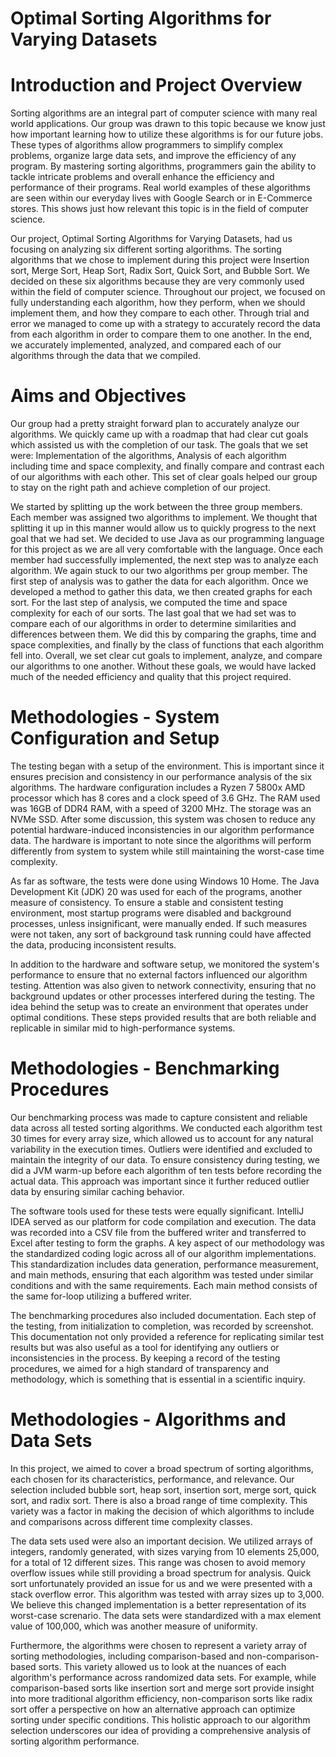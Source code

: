 # Optimal Sorting Algorithms for Varying Datasets


# Introduction and Project Overview

Sorting algorithms are an integral part of computer science with many real world applications. Our group was drawn to this topic because we know just how important learning how to utilize these algorithms is for our future jobs. These types of algorithms allow programmers to simplify complex problems, organize large data sets, and improve the efficiency of any program. By mastering sorting algorithms, programmers gain the ability to tackle intricate problems and overall enhance the efficiency and performance of their programs. Real world examples of these algorithms are seen within our everyday lives with Google Search or in E-Commerce stores.  This shows just how relevant this topic is in the field of computer science. 

Our project, Optimal Sorting Algorithms for Varying Datasets, had us focusing on analyzing six different sorting algorithms. The sorting algorithms that we chose to implement during this project were Insertion sort, Merge Sort, Heap Sort, Radix Sort, Quick Sort, and Bubble Sort. We decided on these six algorithms because they are very commonly used within the field of computer science. Throughout our project, we focused on fully understanding each algorithm, how they perform, when we should implement them, and how they compare to each other. Through trial and error we managed to come up with a strategy to accurately record the data from each algorithm in order to compare them to one another. In the end, we accurately implemented, analyzed, and compared each of our algorithms through the data that we compiled.


# Aims and Objectives

Our group had a pretty straight forward plan to accurately analyze our algorithms. We quickly came up with a roadmap that had clear cut goals which assisted us with the completion of our task. The goals that we set were: Implementation of the algorithms, Analysis of each algorithm including time and space complexity, and finally compare and contrast each of our algorithms with each other. This set of clear goals helped our group to stay on the right path and achieve completion of our project. 

We started by splitting up the work between the three group members. Each member was assigned two algorithms to implement. We thought that splitting it up in this manner would allow us to quickly progress to the next goal that we had set. We decided to use Java as our programming language for this project as we are all very comfortable with the language. Once each member had successfully implemented, the next step was to analyze each algorithm. We again stuck to our two algorithms per group member. The first step of analysis was to gather the data for each algorithm. Once we developed a method to gather this data, we then created graphs for each sort. For the last step of analysis, we computed the time and space complexity for each of our sorts. The last goal that we had set was to compare each of our algorithms in order to determine similarities and differences between them. We did this by comparing the graphs, time and space complexities, and finally by the class of functions that each algorithm fell into. Overall, we set clear cut goals to implement, analyze, and compare our algorithms to one another. Without these goals, we would have lacked much of the needed efficiency and quality that this project required.


# Methodologies - System Configuration and Setup

The testing began with a setup of the environment. This is important since it ensures precision and consistency in our performance analysis of the six algorithms. The hardware configuration includes a Ryzen 7 5800x AMD processor which has 8 cores and a clock speed of 3.6 GHz. The RAM used was 16GB of DDR4 RAM, with a speed of 3200 MHz. The storage was an NVMe SSD. After some discussion, this system was chosen to reduce any potential hardware-induced inconsistencies in our algorithm performance data. The hardware is important to note since the algorithms will perform differently from system to system while still maintaining the worst-case time complexity.

 As far as software, the tests were done using Windows 10 Home. The Java Development Kit (JDK) 20 was used for each of the programs, another measure of consistency. To ensure a stable and consistent testing environment, most startup programs were disabled and background processes, unless insignificant, were manually ended. If such measures were not taken, any sort of background task running could have affected the data, producing inconsistent results.

In addition to the hardware and software setup, we monitored the system's performance to ensure that no external factors influenced our algorithm testing. Attention was also given to network connectivity, ensuring that no background updates or other processes interfered during the testing. The idea behind the setup was to create an environment that operates under optimal conditions. These steps provided results that are both reliable and replicable in similar mid to high-performance systems.
 
# Methodologies - Benchmarking Procedures

Our benchmarking process was made to capture consistent and reliable data across all tested sorting algorithms. We conducted each algorithm test 30 times for every array size, which allowed us to account for any natural variability in the execution times. Outliers were identified and excluded to maintain the integrity of our data. To ensure consistency during testing, we did a JVM warm-up before each algorithm of ten tests before recording the actual data. This approach was important since it further reduced outlier data by ensuring similar caching behavior.

 The software tools used for these tests were equally significant. IntelliJ IDEA served as our platform for code compilation and execution. The data was recorded into a CSV file from the buffered writer and transferred to Excel after testing to form the graphs. A key aspect of our methodology was the standardized coding logic across all of our algorithm implementations. This standardization includes data generation, performance measurement, and main methods, ensuring that each algorithm was tested under similar conditions and with the same requirements. Each main method consists of the same for-loop utilizing a buffered writer.

The benchmarking procedures also included documentation. Each step of the testing, from initialization to completion, was recorded by screenshot. This documentation not only provided a reference for replicating similar test results but was also useful as a tool for identifying any outliers or inconsistencies in the process. By keeping a record of the testing procedures, we aimed for a high standard of transparency and methodology, which is something that is essential in a scientific inquiry.

      
# Methodologies - Algorithms and Data Sets

 In this project, we aimed to cover a broad spectrum of sorting algorithms, each chosen for its characteristics, performance, and relevance. Our selection included bubble sort, heap sort, insertion sort, merge sort, quick sort, and radix sort. There is also a broad range of time complexity. This variety was a factor in making the decision of which algorithms to include and comparisons across different time complexity classes.

 The data sets used were also an important decision. We utilized arrays of integers, randomly generated, with sizes varying from 10 elements 25,000, for a total of 12 different sizes. This range was chosen to avoid memory overflow issues while still providing a broad spectrum for analysis. Quick sort unfortunately provided an issue for us and we were presented with a stack overflow error. This algorithm was tested with array sizes up to 3,000. We believe this changed implementation is a better representation of its worst-case screnario. The data sets were standardized with a max element value of 100,000, which was another measure of uniformity.

Furthermore, the algorithms were chosen to represent a variety array of sorting methodologies, including comparison-based and non-comparison-based sorts. This variety allowed us to look at the nuances of each algorithm's performance across randomized data sets. For example, while comparison-based sorts like insertion sort and merge sort provide insight into more traditional algorithm efficiency, non-comparison sorts like radix sort offer a perspective on how an alternative approach can optimize sorting under specific conditions. This holistic approach to our algorithm selection underscores our idea of providing a comprehensive analysis of sorting algorithm performance.
